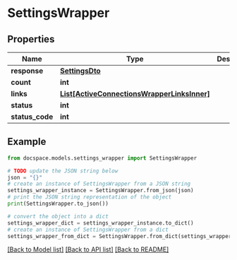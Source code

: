 # SettingsWrapper


## Properties

Name | Type | Description | Notes
------------ | ------------- | ------------- | -------------
**response** | [**SettingsDto**](SettingsDto.md) |  | [optional] 
**count** | **int** |  | [optional] 
**links** | [**List[ActiveConnectionsWrapperLinksInner]**](ActiveConnectionsWrapperLinksInner.md) |  | [optional] 
**status** | **int** |  | [optional] 
**status_code** | **int** |  | [optional] 

## Example

```python
from docspace.models.settings_wrapper import SettingsWrapper

# TODO update the JSON string below
json = "{}"
# create an instance of SettingsWrapper from a JSON string
settings_wrapper_instance = SettingsWrapper.from_json(json)
# print the JSON string representation of the object
print(SettingsWrapper.to_json())

# convert the object into a dict
settings_wrapper_dict = settings_wrapper_instance.to_dict()
# create an instance of SettingsWrapper from a dict
settings_wrapper_from_dict = SettingsWrapper.from_dict(settings_wrapper_dict)
```
[[Back to Model list]](../README.md#documentation-for-models) [[Back to API list]](../README.md#documentation-for-api-endpoints) [[Back to README]](../README.md)


